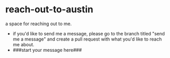 # reach-out-to-austin
a space for reaching out to me.
- if you'd like to send me a message, please go to the branch titled "send me a message" and create a pull request with what you'd like to reach me about.
- ###start your message here###
